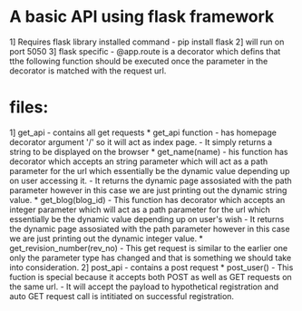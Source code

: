 A basic API using flask framework
====================================
1] Requires flask library installed
command - pip install flask
2] will run on port 5050
3] flask specific - @app.route is a decorator which defins that tthe following function should be executed once the parameter in the decorator is matched with the request url.


files:
=================
1] get_api - contains all get requests
        * get_api function  - has homepage decorator argument '/' so it will act as index page.
                            - It simply returns a string to be displayed on the browser
        * get_name(name)    - his function has decorator which accepts an string parameter which will act as a path parameter for the url which essentially be the dynamic value depending up on user accessing it.
                            - It returns the dynamic page assosiated with the path parameter however in this case we are just printing out the dynamic string value.
        * get_blog(blog_id) - This function has decorator which accepts an integer parameter which will act as a path parameter for the url which essentially be the dynamic value depending up on user's wish
                            - It returns the dynamic page assosiated with the path parameter however in this case we are just printing out the dynamic integer value.
        * get_revision_number(rev_no) - This get request is similar to the earlier one only the parameter type has changed and that is something we should take into consideration.
2] post_api - contains a post request
        * post_user()       - This fuction is special because it accepts both POST as well as GET requests on the same url.
                            - It will accept the payload to hypothetical registration and auto GET request call is intitiated on successful registration.